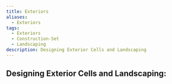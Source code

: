 ```yaml
---
title: Exteriors
aliases:
  - Exteriors
tags:
  - Exteriors
  - Construction-Set
  - Landscaping
description: Designing Exterior Cells and Landscaping
---
```

## Designing Exterior Cells and Landscaping: